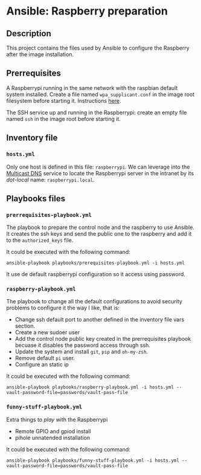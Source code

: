 # Ansible: Raspberry preparation

## Description

This project contains the files used by Ansible to configure the Raspberry after the image installation.

## Prerrequisites

A Raspberrypi running in the same network with the raspbian default system installed. Create a file named `wpa_supplicant.conf` in the image root filesystem before starting it. Instructions [here](https://www.raspberrypi.com/documentation/computers/configuration.html#wireless-networking-command-line).

The SSH service up and running in the Raspberrypi: create an empty file named `ssh` in the image root before starting it.

## Inventory file

### `hosts.yml`

Only one host is defined in this file: `raspberrypi`. We can leverage into the [Multicast DNS](https://en.wikipedia.org/wiki/Multicast_DNS) service to locate the Raspberrypi server in the intranet by its _dot-local_ name: `raspberrypi.local`.

## Playbooks files

### `prerrequisites-playbook.yml`

The playbook to prepare the control node and the raspberry to use Ansible. It creates the ssh keys and send the public one to the raspberry and add it to the `authorized_keys` file.

It could be executed with the following command:

    ansible-playbook playbooks/prerequisites-playbook.yml -i hosts.yml

It use de default raspberrypi configuration so it access using password.

### `raspberry-playbook.yml`

The playbook to change all the default configurations to avoid security problems to configure it the way I like, that is:

* Change ssh default port to another defined in the inventory file vars section.
* Create a new sudoer user
* Add the control node public key created in the prerrequisites playbook becuase it disables the password access through ssh.
* Update the system and install `git`, `pip` and `oh-my-zsh`.
* Remove default `pi` user.
* Configure an static ip

It could be executed with the following command:

    ansible-playbook playbooks/raspberry-playbook.yml -i hosts.yml --vault-password-file=passwords/vault-pass-file

### `funny-stuff-playbook.yml`

Extra things to _play_ with the Raspberrypi

* Remote GPIO and gpiod install
* pihole unnatended installation


It could be executed with the following command:

    ansible-playbook playbooks/funny-stuff-playbook.yml -i hosts.yml --vault-password-file=passwords/vault-pass-file